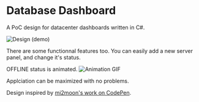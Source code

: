 # Database Dashboard

A PoC design for datacenter dashboards written in C#.

![Design](https://i.imgur.com/gfM8G7N.png)
(demo)


There are some functionnal features too. You can easily add a new server panel, and change it's status.

OFFLINE status is animated.
![Animation GIF](https://i.gyazo.com/0c9cb39d83be4ec587ac9e4d35c6bd28.gif)

Applciation can be maximized with no problems.

Design inspired by [mi2moon's work on CodePen](https://codepen.io/mi2oon/pen/ZXWZdV).
